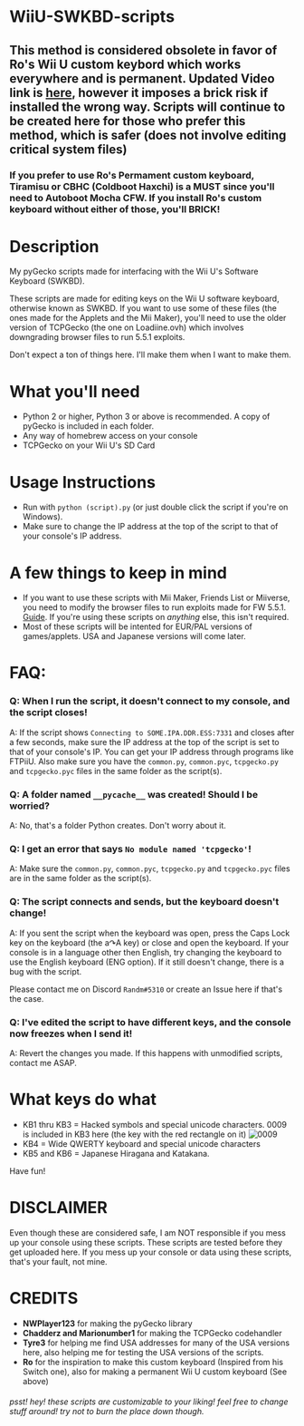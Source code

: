 # WiiU-SWKBD-scripts
## This method is considered obsolete in favor of Ro's Wii U custom keybord which works everywhere and is permanent. Updated Video link is [here](https://www.youtube.com/watch?v=DtZPjN-st8o), however it imposes a brick risk if installed the wrong way. Scripts will continue to be created here for those who prefer this method, which is safer (does not involve editing critical system files)

### If you prefer to use Ro's Permament custom keyboard, Tiramisu or CBHC (Coldboot Haxchi) is a MUST since you'll need to Autoboot Mocha CFW. If you install Ro's custom keyboard without either of those, you'll BRICK!

# Description
My pyGecko scripts made for interfacing with the Wii U's Software Keyboard (SWKBD).

These scripts are made for editing keys on the Wii U software keyboard, otherwise known as SWKBD.
If you want to use some of these files (the ones made for the Applets and the Mii Maker), you'll need to use the older version of TCPGecko (the one on Loadiine.ovh) which involves downgrading browser files to run 5.5.1 exploits.

Don't expect a ton of things here. I'll make them when I want to make them.

# What you'll need
- Python 2 or higher, Python 3 or above is recommended. A copy of pyGecko is included in each folder. 
- Any way of homebrew access on your console
- TCPGecko on your Wii U's SD Card

# Usage Instructions
- Run with `python (script).py` (or just double click the script if you're on Windows). 
- Make sure to change the IP address at the top of the script to that of your console's IP address.

# A few things to keep in mind
- If you want to use these scripts with Mii Maker, Friends List or Miiverse, you need to modify the browser files to run exploits made for FW 5.5.1. [Guide](https://gbatemp.net/threads/5-5-2-browser-with-5-5-1-vulnerability-cfw-required.480468/). If you're using these scripts on *anything* else, this isn't required.
- Most of these scripts will be intented for EUR/PAL versions of games/applets. USA and Japanese versions will come later.





# FAQ:

### Q: When I run the script, it doesn't connect to my console, and the script closes!

A: If the script shows `Connecting to SOME.IPA.DDR.ESS:7331` and closes after a few seconds, make sure the IP address at the top of the script is set to that of your console's IP. You can get your IP address through programs like FTPiiU. Also make sure you have the `common.py`, `common.pyc`, `tcpgecko.py` and `tcpgecko.pyc` files in the same folder as the script(s).

### Q: A folder named `__pycache__` was created! Should I be worried?

A: No, that's a folder Python creates. Don't worry about it.

### Q: I get an error that says `No module named 'tcpgecko'`!

A: Make sure the `common.py`, `common.pyc`, `tcpgecko.py` and `tcpgecko.pyc` files are in the same folder as the script(s).

### Q: The script connects and sends, but the keyboard doesn't change!

A: If you sent the script when the keyboard was open, press the Caps Lock key on the keyboard (the a↷A key) or close and open the keyboard. If your console is in a language other then English, try changing the keyboard to use the English keyboard (ENG option). If it still doesn't change, there is a bug with the script. 

Please contact me on Discord `Randm#5310` or create an Issue here if that's the case.

### Q: I've edited the script to have different keys, and the console now freezes when I send it!

A: Revert the changes you made. If this happens with unmodified scripts, contact me ASAP.

# What keys do what

- KB1 thru KB3 = Hacked symbols and special unicode characters. 0009 is included in KB3 here (the key with the red rectangle on it) ![0009](https://user-images.githubusercontent.com/54253840/152971588-25d92cfc-56fe-4942-98c2-2c874b365f1c.png)
- KB4 = Wide QWERTY keyboard and special unicode characters
- KB5 and KB6 = Japanese Hiragana and Katakana.

Have fun!

# DISCLAIMER
Even though these are considered safe, I am NOT responsible if you mess up your console using these scripts. These scripts are tested before they get uploaded here.
If you mess up your console or data using these scripts, that's your fault, not mine.

# CREDITS
- **NWPlayer123** for making the pyGecko library
- **Chadderz and Marionumber1** for making the TCPGecko codehandler
- **Tyre3** for helping me find USA addresses for many of the USA versions here, also helping me for testing the USA versions of the scripts.
- **Ro** for the inspiration to make this custom keyboard (Inspired from his Switch one), also for making a permanent Wii U custom keyboard (See above)
###### psst! hey! these scripts are customizable to your liking! feel free to change stuff around! try not to burn the place down though.
